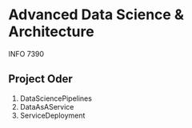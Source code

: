 # Advanced Data Science & Architecture
INFO 7390

## Project Oder
1. DataSciencePipelines
2. DataAsAService
3. ServiceDeployment